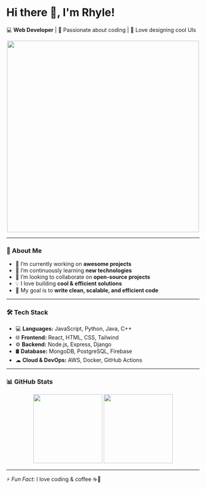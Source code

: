 # Hi there 👋, I'm Rhyle!

💻 **Web Developer** | 🚀 Passionate about coding | 🎨 Love designing cool UIs  


<p align="center">
  <img src="https://media.giphy.com/media/qgQUggAC3Pfv687qPC/giphy.gif" width="500"/>
</p>

---

### 🚀 About Me  
- 🔭 I’m currently working on **awesome projects**  
- 🌱 I’m continuously learning **new technologies**  
- 👯 I’m looking to collaborate on **open-source projects**  
- 💡 I love building **cool & efficient solutions**  
- 🎯 My goal is to **write clean, scalable, and efficient code**  

---

### 🛠 Tech Stack  
- 💻 **Languages:** JavaScript, Python, Java, C++  
- 🌐 **Frontend:** React, HTML, CSS, Tailwind  
- ⚙️ **Backend:** Node.js, Express, Django  
- 🛢 **Database:** MongoDB, PostgreSQL, Firebase  
- ☁ **Cloud & DevOps:** AWS, Docker, GitHub Actions  

---

### 📊 GitHub Stats  
<p align="center">
  <img src="https://github-readme-stats.vercel.app/api?username=Rhyle1&show_icons=true&theme=tokyonight" height="180"/>
  <img src="https://github-readme-stats.vercel.app/api/top-langs/?username=Rhyle1&layout=compact&theme=tokyonight" height="180"/>
</p>

---


⚡ *Fun Fact:* I love coding & coffee ☕🚀  
